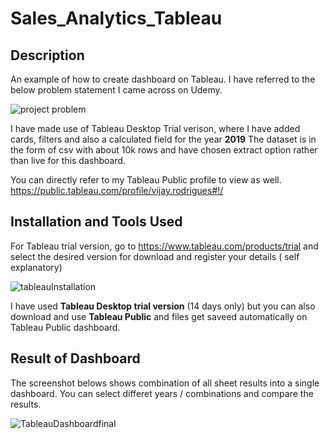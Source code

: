 # Sales_Analytics_Tableau

## Description

An example of how to create dashboard on Tableau. I have referred to the below problem statement I came across on Udemy.

![project problem](https://user-images.githubusercontent.com/72039550/115949657-24b8d300-a4f4-11eb-84cb-77910dde34b4.jpg)

I have made use of Tableau Desktop Trial verison, where I have added cards, filters and also a calculated field for the year **2019**
The dataset is in the form of csv with about 10k rows and have chosen extract option rather than live for this dashboard.

You can directly refer to my Tableau Public profile to view as well. 
https://public.tableau.com/profile/vijay.rodrigues#!/


## Installation and Tools Used

For Tableau trial version, go to https://www.tableau.com/products/trial and select the desired version for download and register your details ( self explanatory)

![tableauInstallation](https://user-images.githubusercontent.com/72039550/115949790-14edbe80-a4f5-11eb-849a-87295d1e0d7b.jpg)

I have used **Tableau Desktop trial version** (14 days only) but you can also download and use **Tableau Public** and files get saveed automatically on Tableau Public dashboard.



## Result of Dashboard 

The screenshot belows shows combination of all sheet results into a single dashboard.
You can select differet years / combinations and compare the results. 
  
![TableauDashboardfinal](https://user-images.githubusercontent.com/72039550/115949871-83328100-a4f5-11eb-936c-ebe8854fc265.jpg)

